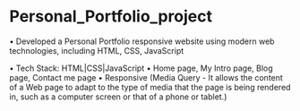 # Personal_Portfolio_project
• Developed a Personal Portfolio responsive website using modern web technologies, including HTML, CSS,   JavaScript


• Tech Stack: HTML|CSS|JavaScript
• Home page, My Intro page, Blog page, Contact me page
• Responsive (Media Query - It allows the content of a Web page to adapt to the type of media that the page is being rendered in, such as a computer screen or that of a phone or tablet.) 
